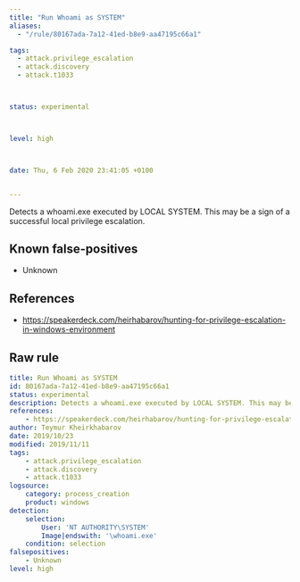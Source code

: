 ```yaml
---
title: "Run Whoami as SYSTEM"
aliases:
  - "/rule/80167ada-7a12-41ed-b8e9-aa47195c66a1"

tags:
  - attack.privilege_escalation
  - attack.discovery
  - attack.t1033



status: experimental



level: high



date: Thu, 6 Feb 2020 23:41:05 +0100


---
```


Detects a whoami.exe executed by LOCAL SYSTEM. This may be a sign of a successful local privilege escalation.

<!--more-->


## Known false-positives

* Unknown



## References

* https://speakerdeck.com/heirhabarov/hunting-for-privilege-escalation-in-windows-environment


## Raw rule
```yaml
title: Run Whoami as SYSTEM
id: 80167ada-7a12-41ed-b8e9-aa47195c66a1
status: experimental
description: Detects a whoami.exe executed by LOCAL SYSTEM. This may be a sign of a successful local privilege escalation.
references:
    - https://speakerdeck.com/heirhabarov/hunting-for-privilege-escalation-in-windows-environment
author: Teymur Kheirkhabarov
date: 2019/10/23
modified: 2019/11/11
tags:
    - attack.privilege_escalation
    - attack.discovery    
    - attack.t1033
logsource:
    category: process_creation
    product: windows
detection:
    selection:
        User: 'NT AUTHORITY\SYSTEM'
        Image|endswith: '\whoami.exe'
    condition: selection
falsepositives:
    - Unknown
level: high

```
